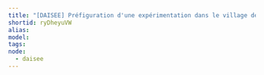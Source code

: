 ```yaml
---
title: "[DAISEE] Préfiguration d'une expérimentation dans le village de Prats-de-Mollo (Occitanie)"
shortid: ryDheyuVW
alias:
model:
tags:
node: 
  - daisee
---
```

